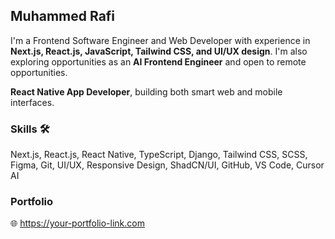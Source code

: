 <div class="max-w-3xl mx-auto p-6 space-y-6 text-gray-800">
  <h2 class="text-3xl font-bold">Muhammed Rafi</h2>

<p class="text-base leading-relaxed">
  I'm a Frontend Software Engineer and Web Developer with experience in <strong>Next.js, React.js, JavaScript, Tailwind CSS, and UI/UX design</strong>. I'm also exploring opportunities as an <strong>AI Frontend Engineer</strong> and open to remote opportunities.
</p>


  <p class="text-base leading-relaxed"><strong>React Native App Developer</strong>, building both smart web and mobile interfaces. </p>

  <div>
    <h3 class="text-lg font-semibold">Skills 🛠️</h3>
    <p class="text-base leading-relaxed">
      Next.js, React.js, React Native, TypeScript, Django, Tailwind CSS, SCSS, Figma, Git, UI/UX, Responsive Design, 
      ShadCN/UI, GitHub,  VS Code, Cursor AI
    </p>
  </div>

  <div>
    <h3 class="text-lg font-semibold">Portfolio</h3>
    <p class="text-base">
      🌐 <a href="https://your-portfolio-link.com" class="text-blue-600 underline" target="_blank">
        https://your-portfolio-link.com
      </a>
    </p>
  </div>
</div>

